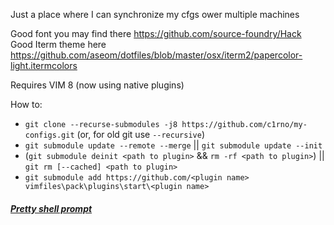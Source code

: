 Just a place where I can synchronize my cfgs ower multiple machines

Good font you may find there https://github.com/source-foundry/Hack
Good Iterm theme here https://github.com/aseom/dotfiles/blob/master/osx/iterm2/papercolor-light.itermcolors

Requires VIM 8 (now using native plugins)

How to:
- `git clone --recurse-submodules -j8 https://github.com/c1rno/my-configs.git` (or, for old git use `--recursive`)
- `git submodule update --remote --merge` || `git submodule update --init`
- (`git submodule deinit <path to plugin>` && `rm -rf <path to plugin>`) || `git rm [--cached] <path to plugin>`
- `git submodule add https://github.com/<plugin name> vimfiles\pack\plugins\start\<plugin name>`

##### [Pretty shell prompt](https://starship.rs)

